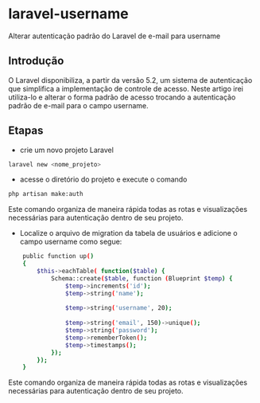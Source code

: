 # laravel-username
Alterar autenticação padrão do Laravel de e-mail para username

## Introdução
O Laravel disponibiliza, a partir da versão 5.2, um sistema de autenticação que simplifica a implementação de controle de acesso. Neste artigo irei utiliza-lo e alterar o forma padrão de acesso trocando a autenticação padrão de e-mail para o campo username.

## Etapas

- crie um novo projeto Laravel
```sh
laravel new <nome_projeto>
```

- acesse o diretório do projeto e execute o comando 
```sh
php artisan make:auth
```
Este comando organiza de  maneira rápida todas as rotas e visualizações necessárias para autenticação dentro de seu projeto.

- Localize o arquivo de migration da tabela de usuários e adicione o campo username como segue:
```sh
    public function up()
    {
        $this->eachTable( function($table) {    
            Schema::create($table, function (Blueprint $temp) {
                $temp->increments('id');
                $temp->string('name');
                
                $temp->string('username', 20);
                
                $temp->string('email', 150)->unique();
                $temp->string('password');
                $temp->rememberToken();
                $temp->timestamps();
            });
        });
    }
```
Este comando organiza de  maneira rápida todas as rotas e visualizações necessárias para autenticação dentro de seu projeto.

